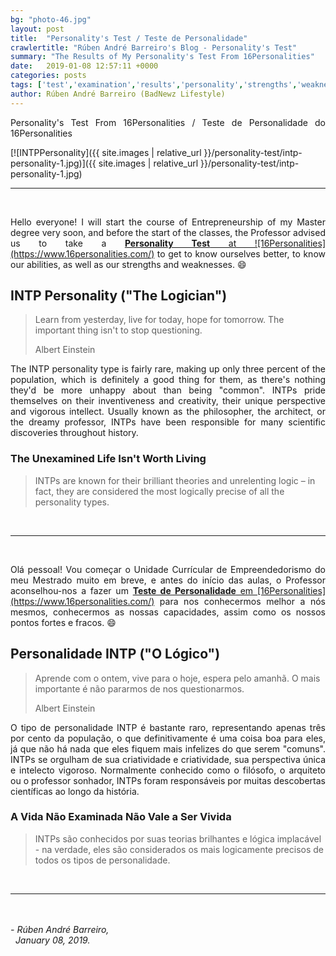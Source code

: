 ```yaml
---
bg: "photo-46.jpg"
layout: post
title:  "Personality's Test / Teste de Personalidade"
crawlertitle: "Rúben André Barreiro's Blog - Personality's Test"
summary: "The Results of My Personality's Test From 16Personalities"
date:   2019-01-08 12:57:11 +0000
categories: posts
tags: ['test','examination','results','personality','strengths','weaknesses','romantic','relationships','friendships','parenthood','career','paths','workplace','habits']
author: Rúben André Barreiro (BadNewz Lifestyle)
---
```

<p align="justify">Personality's Test From 16Personalities / Teste de Personalidade do 16Personalities</p>

[![INTPPersonality]({{ site.images | relative_url }}/personality-test/intp-personality-1.jpg)]({{ site.images | relative_url }}/personality-test/intp-personality-1.jpg)

<hr>
<br>

<p align="justify">Hello everyone! I will start the course of Entrepreneurship of my Master degree very soon, and before the start of the classes, the Professor advised us to take a <u><b>Personality Test</b> at ![16Personalities](https://www.16personalities.com/)</u> to get to know ourselves better, to know our abilities, as well as our strengths and weaknesses. 😄</p>

<h2>INTP Personality ("The Logician")</h2>

<blockquote>
    <p>Learn from yesterday, live for today, hope for tomorrow. The important thing isn't to stop questioning.</p>
    <footer>Albert Einstein</footer>
</blockquote>

<p align="justify">The INTP personality type is fairly rare, making up only three percent of the population, which is definitely a good thing for them, as there's nothing they'd be more unhappy about than being "common". INTPs pride themselves on their inventiveness and creativity, their unique perspective and vigorous intellect. Usually known as the philosopher, the architect, or the dreamy professor, INTPs have been responsible for many scientific discoveries throughout history.</p>

<h3>The Unexamined Life Isn't Worth Living</h3>

<blockquote>
    <p>INTPs are known for their brilliant theories and unrelenting logic – in fact, they are considered the most logically precise of all the personality types.</p>
</blockquote>

<br>
<hr>
<br>

<p align="justify">Olá pessoal! Vou começar o Unidade Currícular de Empreendedorismo do meu Mestrado muito em breve, e antes do início das aulas, o Professor aconselhou-nos a fazer um <u><b>Teste de Personalidade</b> em [16Personalities] (https://www.16personalities.com/)</u> para nos conhecermos melhor a nós mesmos, conhecermos as nossas capacidades, assim como os nossos pontos fortes e fracos. 😄</p>

<h2>Personalidade INTP ("O Lógico")</h2>

<blockquote>
    <p>Aprende com o ontem, vive para o hoje, espera pelo amanhã. O mais importante é não pararmos de nos questionarmos.</p>
    <footer>Albert Einstein</footer>
</blockquote>

<p align="justify">O tipo de personalidade INTP é bastante raro, representando apenas três por cento da população, o que definitivamente é uma coisa boa para eles, já que não há nada que eles fiquem mais infelizes do que serem "comuns". INTPs se orgulham de sua criatividade e criatividade, sua perspectiva única e intelecto vigoroso. Normalmente conhecido como o filósofo, o arquiteto ou o professor sonhador, INTPs foram responsáveis por muitas descobertas científicas ao longo da história.</p>

<h3>A Vida Não Examinada Não Vale a Ser Vivida</h3>

<blockquote>
    <p>INTPs são conhecidos por suas teorias brilhantes e lógica implacável - na verdade, eles são considerados os mais logicamente precisos de todos os tipos de personalidade.</p>
</blockquote>

<br>
<hr>
<br>

<br>

<i>
    - Rúben André Barreiro,
    <br>
    &nbsp;
    January 08, 2019.
</i>
